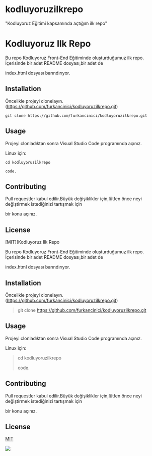 # kodluyoruzilkrepo
"Kodluyoruz Eğitimi kapsamında açtığım ilk repo"
# Kodluyoruz Ilk Repo

Bu repo Kodluyoruz Front-End Eğitiminde oluşturduğumuz ilk repo. İçerisinde bir adet README dosyası,bir adet de 

index.html dosyası barındırıyor.

## Installation

Öncelikle projeyi clonelayın.(https://github.com/furkancinici/kodluyoruzilkrepo.git)

` git clone https://github.com/furkancinici/kodluyoruzilkrepo.git `

## Usage

Projeyi clonladıktan sonra Visual Studio Code programında açınız.

Linux için:

`cd kodluyoruzilkrepo`

`code.`

## Contributing

Pull requestler kabul edilir.Büyük değişiklikler için,lütfen önce neyi değiştirmek istediğinizi tartışmak için

bir konu açınız.

## License

[MIT](Kodluyoruz Ilk Repo

Bu repo Kodluyoruz Front-End Eğitiminde oluşturduğumuz ilk repo. İçerisinde bir adet README dosyası,bir adet de 

index.html dosyası barındırıyor.

## Installation

Öncelikle projeyi clonelayın.(https://github.com/furkancinici/kodluyoruzilkrepo.git)

> git clone https://github.com/furkancinici/kodluyoruzilkrepo.git 

## Usage

Projeyi clonladıktan sonra Visual Studio Code programında açınız.

Linux için:

> cd kodluyoruzilkrepo
>
> code.

## Contributing

Pull requestler kabul edilir.Büyük değişiklikler için,lütfen önce neyi değiştirmek istediğinizi tartışmak için

bir konu açınız.

## License

[MIT](https://choosealicense.com/licenses/mit/)

![](https://i.pinimg.com/736x/dc/b9/d9/dcb9d943218a09ec5daa9ff06cbf8ee9.jpg)
